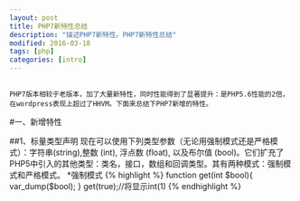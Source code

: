 ```yaml
---
layout: post
title: PHP7新特性总结
description: "描述PHP7新特性。PHP7新特性总结"
modified: 2016-03-18
tags: [php]
categories: [intro]
---
```

<figure>
	<a href="#"><img src="http://pic.chinaz.com/2016/0126/20160125165737_60612.jpg" alt=""></a>
</figure>

	PHP7版本相较于老版本，加了大量新特性，同时性能得到了显著提升：是PHP5.6性能的2倍，在wordpress表现上超过了HHVM。下面来总结下PHP7新增的特性。
#一、新增特性

##1、标量类型声明
	现在可以使用下列类型参数（无论用强制模式还是严格模式）：字符串(string),整数 (int), 浮点数 (float), 以及布尔值 (bool)。它们扩充了PHP5中引入的其他类型：类名，接口，数组和回调类型。其有两种模式：强制模式和严格模式。
	*强制模式
{% highlight %}
function get(int $bool){
	var_dump($bool);
}
get(true);//将显示int(1)
{% endhighlight %}
	